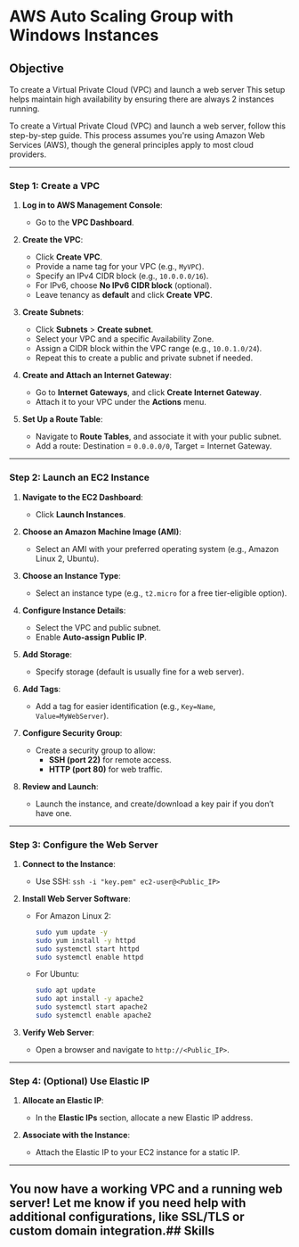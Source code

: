 # AWS Auto Scaling Group with Windows Instances

## Objective
To create a Virtual Private Cloud (VPC) and launch a web server 
This setup helps maintain high availability by ensuring there are always 2 instances running.

To create a Virtual Private Cloud (VPC) and launch a web server, follow this step-by-step guide. This process assumes you're using Amazon Web Services (AWS), though the general principles apply to most cloud providers.

---

### **Step 1: Create a VPC**
1. **Log in to AWS Management Console**:
   - Go to the **VPC Dashboard**.

2. **Create the VPC**:
   - Click **Create VPC**.
   - Provide a name tag for your VPC (e.g., `MyVPC`).
   - Specify an IPv4 CIDR block (e.g., `10.0.0.0/16`).
   - For IPv6, choose **No IPv6 CIDR block** (optional).
   - Leave tenancy as **default** and click **Create VPC**.

3. **Create Subnets**:
   - Click **Subnets** > **Create subnet**.
   - Select your VPC and a specific Availability Zone.
   - Assign a CIDR block within the VPC range (e.g., `10.0.1.0/24`).
   - Repeat this to create a public and private subnet if needed.

4. **Create and Attach an Internet Gateway**:
   - Go to **Internet Gateways**, and click **Create Internet Gateway**.
   - Attach it to your VPC under the **Actions** menu.

5. **Set Up a Route Table**:
   - Navigate to **Route Tables**, and associate it with your public subnet.
   - Add a route: Destination = `0.0.0.0/0`, Target = Internet Gateway.

---

### **Step 2: Launch an EC2 Instance**
1. **Navigate to the EC2 Dashboard**:
   - Click **Launch Instances**.

2. **Choose an Amazon Machine Image (AMI)**:
   - Select an AMI with your preferred operating system (e.g., Amazon Linux 2, Ubuntu).

3. **Choose an Instance Type**:
   - Select an instance type (e.g., `t2.micro` for a free tier-eligible option).

4. **Configure Instance Details**:
   - Select the VPC and public subnet.
   - Enable **Auto-assign Public IP**.

5. **Add Storage**:
   - Specify storage (default is usually fine for a web server).

6. **Add Tags**:
   - Add a tag for easier identification (e.g., `Key=Name`, `Value=MyWebServer`).

7. **Configure Security Group**:
   - Create a security group to allow:
     - **SSH (port 22)** for remote access.
     - **HTTP (port 80)** for web traffic.

8. **Review and Launch**:
   - Launch the instance, and create/download a key pair if you don’t have one.

---

### **Step 3: Configure the Web Server**
1. **Connect to the Instance**:
   - Use SSH: `ssh -i "key.pem" ec2-user@<Public_IP>`

2. **Install Web Server Software**:
   - For Amazon Linux 2:
     ```bash
     sudo yum update -y
     sudo yum install -y httpd
     sudo systemctl start httpd
     sudo systemctl enable httpd
     ```
   - For Ubuntu:
     ```bash
     sudo apt update
     sudo apt install -y apache2
     sudo systemctl start apache2
     sudo systemctl enable apache2
     ```

3. **Verify Web Server**:
   - Open a browser and navigate to `http://<Public_IP>`.

---

### **Step 4: (Optional) Use Elastic IP**
1. **Allocate an Elastic IP**:
   - In the **Elastic IPs** section, allocate a new Elastic IP address.

2. **Associate with the Instance**:
   - Attach the Elastic IP to your EC2 instance for a static IP.

---

You now have a working VPC and a running web server! Let me know if you need help with additional configurations, like SSL/TLS or custom domain integration.## Skills
- 
